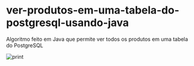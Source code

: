 # ver-produtos-em-uma-tabela-do-postgresql-usando-java
Algoritmo feito em Java que permite ver todos os produtos em uma tabela do PostgreSQL

![print](https://github.com/P7qMXFXqzy/ver-produtos-em-uma-tabela-do-postgresql-usando-java/assets/139146483/e8ba39b7-2333-4374-a5f8-a4f52188d613)
